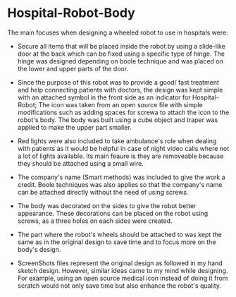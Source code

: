 # Hospital-Robot-Body

The main focuses when designing a wheeled robot to use in hospitals were:
* Secure all items that will be placed inside the robot by using a slide-like door at the back which can be fixed using a specific type of hinge. The hinge was designed depending on boole technique and was placed on the lower and upper parts of the door. 
* Since the purpose of this robot was to provide a good/ fast treatment and help connecting patients with doctors, the design was kept simple with an attached symbol in the front side as an indicator for Hospital-Robot; The icon was taken from an open source file with simple modifications such as adding spaces for screwa to attach the icon to the robot's body. The body was built using a cube object and traper was applied to make the upper part smaller.  
* Red lights were also included to take ambulance's role when dealing with patients as it would be helpful in case of night video calls where not a lot of lights available. Its main feaure is they are removeable because they should be attached using a small wire.
* The company's name (Smart methods) was included to give the work a credit. Boole techniques was also applies so that the company's name can be attached directly without the need of using screws. 
* The body was decorated on the sides to give the robot better appearance. These decorations can be placed on the robot using screws, as a three holes on each sides were created. 
* The part where the robot's wheels should be attached to was kept the same as in the original design to save time and to focus more on the body's design. 



* ScreenShots files represent the original design as followed in my hand sketch design. However, similar ideas came to my mind while designing. For example, using an open source medical icon instead of doing it from scratch would not only save time but also enhance the robot's quality.   
